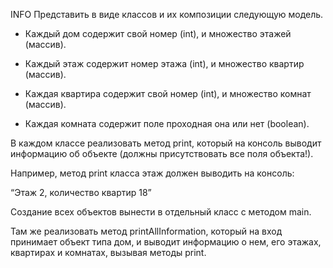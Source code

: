 INFO
Представить в виде классов и их композиции следующую модель.

- Каждый дом содержит свой номер (int), и множество этажей (массив).

- Каждый этаж содержит номер этажа (int), и множество квартир (массив).

- Каждая квартира содержит свой номер (int), и множество комнат (массив).

- Каждая комната содержит поле проходная она или нет (boolean).

В каждом классе реализовать метод print, который на консоль выводит информацию об объекте (должны присутствовать все поля объекта!).

Например, метод print класса этаж должен выводить на консоль:

“Этаж 2, количество квартир 18”

Создание всех объектов вынести в отдельный класс с методом main.

Там же реализовать метод printAllInformation, который на вход принимает объект типа дом, и выводит информацию о нем, его этажах, квартирах и комнатах, вызывая методы print.
